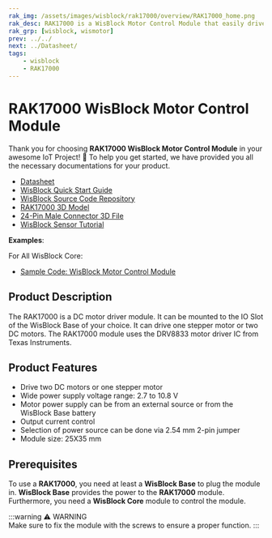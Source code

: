 ```yaml
---
rak_img: /assets/images/wisblock/rak17000/overview/RAK17000_home.png
rak_desc: RAK17000 is a WisBlock Motor Control Module that easily drives one stepper motor or two DC motors.
rak_grp: [wisblock, wismotor]
prev: ../../
next: ../Datasheet/
tags:
    - wisblock
    - RAK17000
---
```


# RAK17000 WisBlock Motor Control Module

Thank you for choosing **RAK17000 WisBlock Motor Control Module** in your awesome IoT Project! 🎉 To help you get started, we have provided you all the necessary documentations for your product.

* [Datasheet](../Datasheet/)
* <a href="../../Quickstart/" target="_blank">WisBlock Quick Start Guide</a>
* [WisBlock Source Code Repository](https://github.com/RAKWireless/WisBlock/)
* [RAK17000 3D Model](https://downloads.rakwireless.com/3D_File/WisBlock/3D_RAK17000.stp)
* [24-Pin Male Connector 3D File](https://downloads.rakwireless.com/3D_File/Accessory/WisConnector/M24S1003K6M.stp)
* [WisBlock Sensor Tutorial](/Knowledge-Hub/Learn/WisBlock-Sensor-Tutorial/)

**Examples**: 

For All WisBlock Core:

* [Sample Code: WisBlock Motor Control Module](https://github.com/RAKWireless/WisBlock/tree/master/examples)

## Product Description

The RAK17000 is a DC motor driver module. It can be mounted to the IO Slot of the WisBlock Base of your choice. It can drive one stepper motor or two DC motors. The RAK17000 module uses the DRV8833 motor driver IC from Texas Instruments.


## Product Features

- Drive two DC motors or one stepper motor
- Wide power supply voltage range: 2.7 to 10.8&nbsp;V
- Motor power supply can be from an external source or from the WisBlock Base battery
- Output current control 
- Selection of power source can be done via 2.54&nbsp;mm 2-pin jumper
- Module size: 25X35&nbsp;mm

## Prerequisites

To use a **RAK17000**, you need at least a **WisBlock Base** to plug the module in. **WisBlock Base** provides the power to the **RAK17000** module. Furthermore, you need a **WisBlock Core** module to control the module.

:::warning ⚠️ WARNING    
Make sure to fix the module with the screws to ensure a proper function. 
:::
